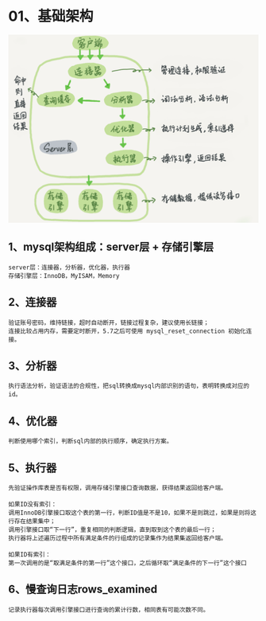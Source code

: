 # 01、基础架构
![mysql基础架构图](../pic/01.png)

## 1、mysql架构组成：server层 + 存储引擎层

    server层：连接器，分析器，优化器，执行器
    存储引擎层：InnoDB，MyISAM，Memory

## 2、连接器

    验证账号密码，维持链接，超时自动断开，链接过程复杂，建议使用长链接；
    连接比较占用内存，需要定时断开，5.7之后可使用 mysql_reset_connection 初始化连接。

## 3、分析器

    执行语法分析，验证语法的合规性，把sql转换成mysql内部识别的语句，表明转换成对应的id。

## 4、优化器

    判断使用哪个索引，判断sql内部的执行顺序，确定执行方案。

## 5、执行器

    先验证操作库表是否有权限，调用存储引擎接口查询数据，获得结果返回给客户端。
    
    如果ID没有索引：
	调用InnoDB引擎接口取这个表的第一行，判断ID值是不是10，如果不是则跳过，如果是则将这行存在结果集中；
	调用引擎接口取“下一行”，重复相同的判断逻辑，直到取到这个表的最后一行；
	执行器将上述遍历过程中所有满足条件的行组成的记录集作为结果集返回给客户端。

    如果ID有索引：
    第一次调用的是“取满足条件的第一行”这个接口，之后循环取“满足条件的下一行”这个接口

## 6、慢查询日志rows_examined

    记录执行器每次调用引擎接口进行查询的累计行数，相同表有可能次数不同。

